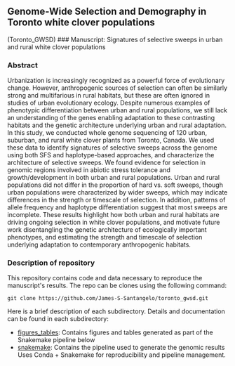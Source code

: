 ## Genome-Wide Selection and Demography in Toronto white clover populations
(Toronto_GWSD) ### Manuscript: Signatures of selective sweeps in urban and
rural white clover populations

### Abstract

Urbanization is increasingly recognized as a powerful force of evolutionary
change. However, anthropogenic sources of selection can often be similarly
strong and multifarious in rural habitats, but these are often ignored in
studies of urban evolutionary ecology. Despite numerous examples of phenotypic
differentiation between urban and rural populations, we still lack an
understanding of the genes enabling adaptation to these contrasting habitats
and the  genetic architecture underlying urban and rural adaptation. In this
study, we conducted whole genome sequencing of 120 urban, suburban, and rural
white clover plants from Toronto, Canada. We used these data to identify
signatures of selective sweeps across the genome using both SFS and
haplotype-based approaches, and characterize the architecture of selective
sweeps. We found evidence for selection in genomic regions involved in abiotic
stress tolerance and growth/development in both urban and rural populations.
Urban and rural populations did not differ in the proportion of hard vs. soft
sweeps, though urban populations were characterized by wider sweeps, which may
indicate differences in the strength or timescale of selection. In addition,
patterns of allele frequency and haplotype differentiation suggest that most
sweeps are incomplete. These results highlight how both urban and rural
habitats are driving ongoing selection in white clover populations, and
motivate future work disentangling the genetic architecture of ecologically
important phenotypes, and estimating the strength and timescale of selection
underlying adaptation to contemporary anthropogenic habitats.

### Description of repository

This repository contains code and data necessary to reproduce the manuscript's
results. The repo can be clones using the following command:

`git clone https://github.com/James-S-Santangelo/toronto_gwsd.git`

Here is a brief description of each subdirectory. Details and documentation can
be found in each subdirectory:

- [figures_tables](./figures_tables): Contains figures and tables generated as
  part of the Snakemake pipeline below
- [snakemake](./snakemake): Contains the pipeline used to generate the genomic
  results Uses Conda + Snakemake for reproducibility and pipeline management. 
